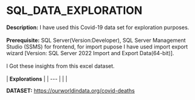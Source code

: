 # SQL_DATA_EXPLORATION
**Description:** I have used this Covid-19 data set for exploration purposes.<br><br>
**Prerequisite:** SQL Server(Version:Developer), SQL Server Management Studio (SSMS) for frontend, for import pupose I have used import export wizard [Version: SQL Server 2022 Import and Export Data(64-bit)].<br><br>
I Got these insights from this excel dataset.<br><br>
| **Explorations** |
| --- |
|  |


**DATASET:** https://ourworldindata.org/covid-deaths <br><br>
